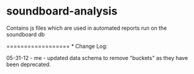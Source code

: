 soundboard-analysis
===================

Contains js files which are used in automated reports run on the soundboard db

==================
*
Change Log:

05-31-12 - me - updated data schema to remove "buckets" as they have been deprecated.